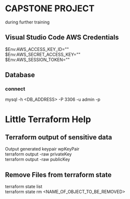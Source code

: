 # CAPSTONE PROJECT

during further training

## Visual Studio Code AWS Credentials

$Env:AWS_ACCESS_KEY_ID=""  
$Env:AWS_SECRET_ACCESS_KEY=""  
$Env:AWS_SESSION_TOKEN=""  

## Database

### connect 

mysql -h <DB_ADDRESS> -P 3306 -u admin -p

# Little Terraform Help

## Terraform output of sensitive data

Output generated keypair wpKeyPair  
terraform output -raw privateKey  
terraform output -raw publicKey  

## Remove Files from terraform state

terraform state list  
terraform state rm <NAME_OF_OBJECT_TO_BE_REMOVED>  